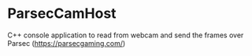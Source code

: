 # ParsecCamHost
C++ console application to read from webcam and send the frames over Parsec (https://parsecgaming.com/)
